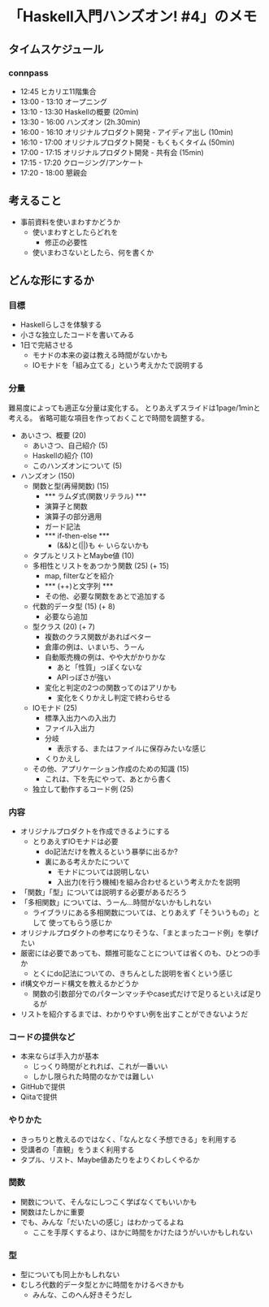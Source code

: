 「Haskell入門ハンズオン! #4」のメモ
===================================

タイムスケジュール
------------------

### connpass

* 12:45 ヒカリエ11階集合
* 13:00 - 13:10 オープニング
* 13:10 - 13:30 Haskellの概要					(20min)
* 13:30 - 16:00 ハンズオン					(2h.30min)
* 16:00 - 16:10 オリジナルプロダクト開発 - アイディア出し	(10min)
* 16:10 - 17:00 オリジナルプロダクト開発 - もくもくタイム	(50min)
* 17:00 - 17:15 オリジナルプロダクト開発 - 共有会		(15min)
* 17:15 - 17:20 クロージング/アンケート
* 17:20 - 18:00 懇親会

考えること
----------

* 事前資料を使いまわすかどうか
	+ 使いまわすとしたらどれを
		- 修正の必要性
	+ 使いまわさないとしたら、何を書くか

どんな形にするか
----------------

### 目標

* Haskellらしさを体験する
* 小さな独立したコードを書いてみる
* 1日で完結させる
	+ モナドの本来の姿は教える時間がないかも
	+ IOモナドを「組み立てる」という考えかたで説明する

### 分量

難易度によっても適正な分量は変化する。
とりあえずスライドは1page/1minと考える。
省略可能な項目を作っておくことで時間を調整する。

* あいさつ、概要	(20)
	+ あいさつ、自己紹介		(5)
	+ Haskellの紹介			(10)
	+ このハンズオンについて	(5)
* ハンズオン		(150)
	+ 関数と型(再帰関数)				(15)
		- *** ラムダ式(関数リテラル) ***
		- 演算子と関数
		- 演算子の部分適用
		- ガード記法
		- *** if-then-else ***
			* (&&)と(||)も <- いらないかも
	+ タプルとリストとMaybe値			(10)
	+ 多相性とリストをあつかう関数			(25) (+ 15)
		- map, filterなどを紹介
		- *** (++)と文字列 ***
		- その他、必要な関数をあとで追加する
	+ 代数的データ型				(15) (+ 8)
		- 必要なら追加
	+ 型クラス					(20) (+ 7)
		- 複数のクラス関数があればベター
		- 倉庫の例は、いまいち、うーん
		- 自動販売機の例は、やや大がかりかな
			* あと「性質」っぽくないな
			* APIっぽさが強い
		- 変化と判定の2つの関数ってのはアリかも
			* 変化をくりかえし判定で終わらせる
	+ IOモナド					(25)
		- 標準入出力への入出力
		- ファイル入出力
		- 分岐
			* 表示する、またはファイルに保存みたいな感じ
		- くりかえし
	+ その他、アプリケーション作成のための知識	(15)
		- これは、下を先にやって、あとから書く
	+ 独立して動作するコード例			(25)

### 内容

* オリジナルプロダクトを作成できるようにする
	+ とりあえずIOモナドは必要
		- do記法だけを教えるという暴挙に出るか?
		- 裏にある考えかたについて
			* モナドについては説明しない
			* 入出力(を行う機械)を組み合わせるという考えかたを説明
* 「関数」「型」については説明する必要があるだろう
* 「多相関数」については、うーん...時間がないかもしれない
	+ ライブラリにある多相関数については、とりあえず「そういうもの」として
		使ってもらう感じか
* オリジナルプロダクトの参考になりそうな、「まとまったコード例」を挙げたい
* 厳密には必要であっても、類推可能なことについては省くのも、ひとつの手か
	+ とくにdo記法についての、きちんとした説明を省くという感じ
* if構文やガード構文を教えるかどうか
	+ 関数の引数部分でのパターンマッチやcase式だけで足りるといえば足りるが
* リストを紹介するまでは、わかりやすい例を出すことができないようだ

### コードの提供など

* 本来ならば手入力が基本
	+ じっくり時間がとれれば、これが一番いい
	+ しかし限られた時間のなかでは難しい
* GitHubで提供
* Qiitaで提供

### やりかた

* きっちりと教えるのではなく、「なんとなく予想できる」を利用する
* 受講者の「直観」をうまく利用する
* タプル、リスト、Maybe値あたりをよりくわしくやるか

### 関数

* 関数について、そんなにしつこく学ばなくてもいいかも
* 関数はたしかに重要
* でも、みんな「だいたいの感じ」はわかってるよね
	+ ここを手厚くするより、ほかに時間をかけたほうがいいかもしれない

### 型

* 型についても同上かもしれない
* むしろ代数的データ型とかに時間をかけるべきかも
	+ みんな、このへん好きそうだし
